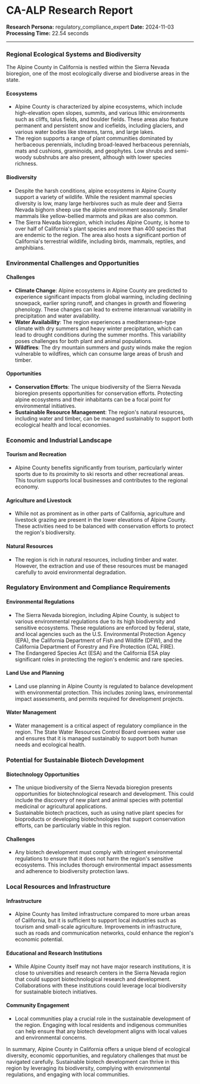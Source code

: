 # CA-ALP Research Report

**Research Persona:** regulatory_compliance_expert
**Date:** 2024-11-03
**Processing Time:** 22.54 seconds

---

### Regional Ecological Systems and Biodiversity

The Alpine County in California is nestled within the Sierra Nevada bioregion, one of the most ecologically diverse and biodiverse areas in the state.

#### Ecosystems
- Alpine County is characterized by alpine ecosystems, which include high-elevation open slopes, summits, and various lithic environments such as cliffs, talus fields, and boulder fields. These areas also feature permanent and persistent snow and icefields, including glaciers, and various water bodies like streams, tarns, and large lakes.
- The region supports a range of plant communities dominated by herbaceous perennials, including broad-leaved herbaceous perennials, mats and cushions, graminoids, and geophytes. Low shrubs and semi-woody subshrubs are also present, although with lower species richness.

#### Biodiversity
- Despite the harsh conditions, alpine ecosystems in Alpine County support a variety of wildlife. While the resident mammal species diversity is low, many large herbivores such as mule deer and Sierra Nevada bighorn sheep use the alpine environment seasonally. Smaller mammals like yellow-bellied marmots and pikas are also common.
- The Sierra Nevada bioregion, which includes Alpine County, is home to over half of California's plant species and more than 400 species that are endemic to the region. The area also hosts a significant portion of California's terrestrial wildlife, including birds, mammals, reptiles, and amphibians.

### Environmental Challenges and Opportunities

#### Challenges
- **Climate Change**: Alpine ecosystems in Alpine County are predicted to experience significant impacts from global warming, including declining snowpack, earlier spring runoff, and changes in growth and flowering phenology. These changes can lead to extreme interannual variability in precipitation and water availability.
- **Water Availability**: The region experiences a mediterranean-type climate with dry summers and heavy winter precipitation, which can lead to drought conditions during the summer months. This variability poses challenges for both plant and animal populations.
- **Wildfires**: The dry mountain summers and gusty winds make the region vulnerable to wildfires, which can consume large areas of brush and timber.

#### Opportunities
- **Conservation Efforts**: The unique biodiversity of the Sierra Nevada bioregion presents opportunities for conservation efforts. Protecting alpine ecosystems and their inhabitants can be a focal point for environmental initiatives.
- **Sustainable Resource Management**: The region's natural resources, including water and timber, can be managed sustainably to support both ecological health and local economies.

### Economic and Industrial Landscape

#### Tourism and Recreation
- Alpine County benefits significantly from tourism, particularly winter sports due to its proximity to ski resorts and other recreational areas. This tourism supports local businesses and contributes to the regional economy.

#### Agriculture and Livestock
- While not as prominent as in other parts of California, agriculture and livestock grazing are present in the lower elevations of Alpine County. These activities need to be balanced with conservation efforts to protect the region's biodiversity.

#### Natural Resources
- The region is rich in natural resources, including timber and water. However, the extraction and use of these resources must be managed carefully to avoid environmental degradation.

### Regulatory Environment and Compliance Requirements

#### Environmental Regulations
- The Sierra Nevada bioregion, including Alpine County, is subject to various environmental regulations due to its high biodiversity and sensitive ecosystems. These regulations are enforced by federal, state, and local agencies such as the U.S. Environmental Protection Agency (EPA), the California Department of Fish and Wildlife (DFW), and the California Department of Forestry and Fire Protection (CAL FIRE).
- The Endangered Species Act (ESA) and the California ESA play significant roles in protecting the region's endemic and rare species.

#### Land Use and Planning
- Land use planning in Alpine County is regulated to balance development with environmental protection. This includes zoning laws, environmental impact assessments, and permits required for development projects.

#### Water Management
- Water management is a critical aspect of regulatory compliance in the region. The State Water Resources Control Board oversees water use and ensures that it is managed sustainably to support both human needs and ecological health.

### Potential for Sustainable Biotech Development

#### Biotechnology Opportunities
- The unique biodiversity of the Sierra Nevada bioregion presents opportunities for biotechnological research and development. This could include the discovery of new plant and animal species with potential medicinal or agricultural applications.
- Sustainable biotech practices, such as using native plant species for bioproducts or developing biotechnologies that support conservation efforts, can be particularly viable in this region.

#### Challenges
- Any biotech development must comply with stringent environmental regulations to ensure that it does not harm the region's sensitive ecosystems. This includes thorough environmental impact assessments and adherence to biodiversity protection laws.

### Local Resources and Infrastructure

#### Infrastructure
- Alpine County has limited infrastructure compared to more urban areas of California, but it is sufficient to support local industries such as tourism and small-scale agriculture. Improvements in infrastructure, such as roads and communication networks, could enhance the region's economic potential.

#### Educational and Research Institutions
- While Alpine County itself may not have major research institutions, it is close to universities and research centers in the Sierra Nevada region that could support biotechnological research and development. Collaborations with these institutions could leverage local biodiversity for sustainable biotech initiatives.

#### Community Engagement
- Local communities play a crucial role in the sustainable development of the region. Engaging with local residents and indigenous communities can help ensure that any biotech development aligns with local values and environmental concerns.

In summary, Alpine County in California offers a unique blend of ecological diversity, economic opportunities, and regulatory challenges that must be navigated carefully. Sustainable biotech development can thrive in this region by leveraging its biodiversity, complying with environmental regulations, and engaging with local communities.